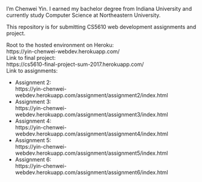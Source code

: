 I’m Chenwei Yin. I earned my bachelor degree from Indiana University and currently study Computer Science at Northeastern University.
<p>This repository is for submitting CS5610 web development assignments and project.</p>
Root to the hosted environment on Heroku: </br>
https://yin-chenwei-webdev.herokuapp.com/ </br>
Link to final project: </br>
https://cs5610-final-project-sum-2017.herokuapp.com/<br>
Link to assignments:
<ul>
<li>Assignment 2:<br> https://yin-chenwei-webdev.herokuapp.com/assignment/assignment2/index.html</li>
<li>Assignment 3:<br> https://yin-chenwei-webdev.herokuapp.com/assignment/assignment3/index.html</li>
<li>Assignment 4:<br> https://yin-chenwei-webdev.herokuapp.com/assignment/assignment4/index.html</li>
<li>Assignment 5:<br> https://yin-chenwei-webdev.herokuapp.com/assignment/assignment5/index.html</li>
<li>Assignment 6:<br> https://yin-chenwei-webdev.herokuapp.com/assignment/assignment6/index.html</li>
</ul>
</br>
